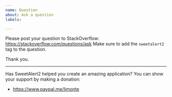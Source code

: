 ```yaml
---
name: Question
about: Ask a question
labels:

---
```


Please post your question to StackOverflow: https://stackoverflow.com/questions/ask
Make sure to add the `sweetalert2` tag to the question.

Thank you.

---

Has SweetAlert2 helped you create an amazing application? You can show your support by making a donation:
- https://www.paypal.me/limonte
